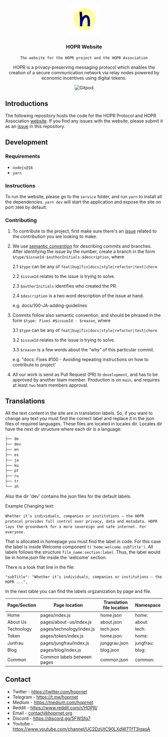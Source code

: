 <!-- INTRODUCTION -->
<p align="center">
  <a href="https://hoprnet.org" target="_blank" rel="noopener noreferrer">
    <img width="100" src="https://github.com/hoprnet/hopr-assets/blob/master/v1/logo/hopr_logo_padded.png?raw=true" alt="HOPR Logo">
  </a>
  
  <!-- Title Placeholder -->
  <h3 align="center">HOPR Website</h3>
  <p align="center">
    <code>The website for the HOPR project and the HOPR Association</code>
  </p>
  <p align="center">
    HOPR is a privacy-preserving messaging protocol which enables the creation of a secure communication network via relay nodes powered by economic incentives using digital tokens.
  </p>
  <p align="center">
    <img src="https://img.shields.io/badge/Gitpod-ready--to--code-blue?logo=gitpod" alt="Gitpod">
  </p>
</p>

## Introductions

The following repository hosts the code for the HOPR Protocol and HOPR Association [website](https://hoprnet.org). If you find any issues with the
website, please submit it as an [issue](https://github.com/hoprnet/hoprnet-org/issues) in this repository.

## Development

### Requirements

- `nodejs@16`
- `yarn`

### Instructions

To run the website, please go to the `service` folder, and run `yarn` to install all the dependencies. `yarn dev` will start the application and
expose the site on port `3000` by default.

### Contributing

1. To contribute to the project, first make sure there's an [issue](https://github.com/hoprnet/hoprnet-org/issues) related to the contribution you are looking to make.

2. We use [semantic convention](https://gist.github.com/joshbuchea/6f47e86d2510bce28f8e7f42ae84c716) for describing commits and branches. After identifying the issue by the number, create a branch in the form `$type/$issueId-$authorInitials-$description`, where

    2.1 `$type` can be any of `feat|bug|fix|docs|style|refactor|test|chore`

    2.2 `$issueId` relates to the issue is trying to solve.

    2.3 `$authorInitials` identifies who created the PR.

    2.4 `$description` is a two word description of the issue at hand.

    e.g. docs/100-JA-adding-guidelines

3. Commits follow also semantic convention, and should be phrased in the form `$type: Fixes #$issueId - $reason`, where

    3.1 `$type` can be any of `feat|bug|fix|docs|style|refactor|test|chore`

    3.2 `$issueId` relates to the issue is trying to solve.

    3.3 `$reason` is a few words about the “why” of this particular commit.

    e.g. "docs: Fixes #100 - Avoiding repeating instructions on how to contribute to project'

4. All our work is send as Pull Request (PR) to `development`, and has to be approved by another team member. Production is on `main`, and requires at least `two` team members approval.

## Translations
All the text content in the site are in translation labels. So, if you want to change any text you must find the correct label and replace it in the json files of required languages. These files are located in locales dir. Locales dir have the next dir structure where each dir is a language:

```bash
├── de
├── dev
├── en
├── es
├── ja
├── ko
├── pt
├── ru
├── tr
└── zh
```

Also the dir 'dev' contains the json files for the default labels.

Example
Changing text:

 `Whether it’s individuals, companies or institutions – the HOPR protocol provides full control over privacy, data and metadata. HOPR lays the groundwork for a more sovereign and safe internet. For everyone.`

That is allocated in homepage you must find the label in code. For this case the label is inside Welcome component `t('home:welcome.subTitle')`. All labels follows the structure `file_name:section:label`. Thus, the label would be in home.json file inside the 'welcome' section.

There is a look that line in the file:    

    "subTitle": "Whether it’s individuals, companies or institutions – the HOPR ...", 

In the next table you can find the labels orgzanization by page and file.

| Page/Section | Page location               | Translation file location | Namespace |
|--------------|-----------------------------|---------------------------|-----------|
| Home         | pages/index.js              | home.json                 | home:     |
| About Us     | pages/about-us/index.js     | about.json                | about:    |
| Technology   | pages/technology/index.js   | tech.json                 | tech:     |
| Token        | pages/token/index.js        | home.json                 | home:     |
| Junfrau      | pages/jungfrau/index.js     | junggrau.json             | jungfrau: |
| Blog         | pages/blog/index.js         | blog.json                 | blog:     |
| Common       | Common labels between pages | common.json               | common:   |
<!-- CONTACT -->

## Contact

- Twitter - https://twitter.com/hoprnet
- Telegram - https://t.me/hoprnet
- Medium - https://medium.com/hoprnet
- Reddit - https://www.reddit.com/r/HOPR/
- Email - contact@hoprnet.org
- Discord - https://discord.gg/5FWSfq7
- Youtube - https://www.youtube.com/channel/UC2DzUtC90LXdW7TfT3igasA
